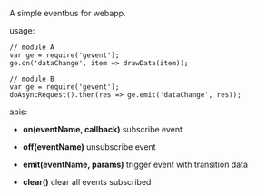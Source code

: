 A simple eventbus for webapp.

usage:

```
// module A
var ge = require('gevent');
ge.on('dataChange', item => drawData(item));

// module B
var ge = require('gevent');
doAsyncRequest().then(res => ge.emit('dataChange', res));
```

apis:

- __on(eventName, callback)__
  subscribe event

- __off(eventName)__
  unsubscribe event

- __emit(eventName, params)__
  trigger event with transition data

- __clear()__
  clear all events subscribed
